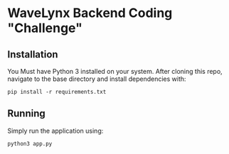 # WaveLynx Backend Coding "Challenge"

## Installation

You Must have Python 3 installed on your system. After cloning this repo,
navigate to the base directory and install dependencies with:

```
pip install -r requirements.txt
```

## Running

Simply run the application using:

```
python3 app.py
```
